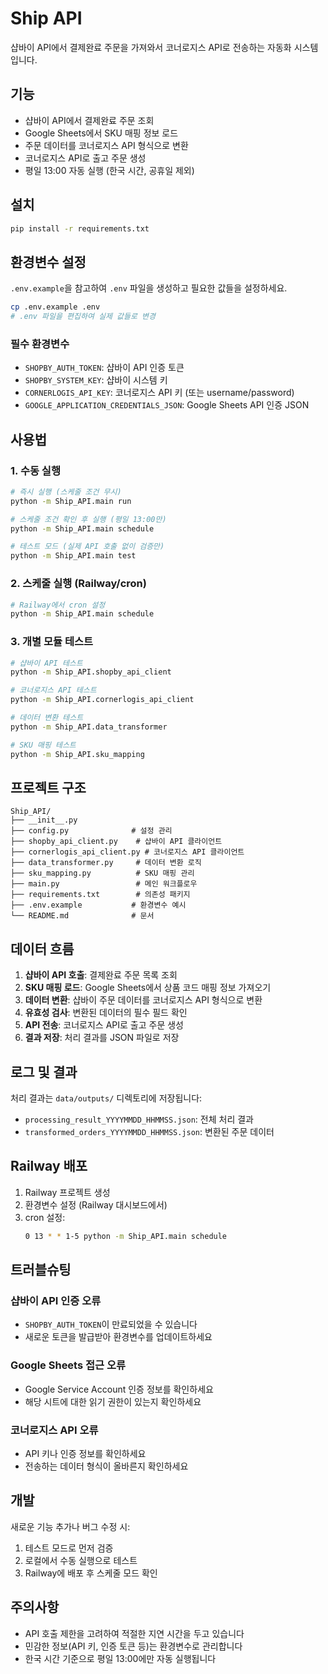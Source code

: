 # Ship API

샵바이 API에서 결제완료 주문을 가져와서 코너로지스 API로 전송하는 자동화 시스템입니다.

## 기능

- 샵바이 API에서 결제완료 주문 조회
- Google Sheets에서 SKU 매핑 정보 로드
- 주문 데이터를 코너로지스 API 형식으로 변환
- 코너로지스 API로 출고 주문 생성
- 평일 13:00 자동 실행 (한국 시간, 공휴일 제외)

## 설치

```bash
pip install -r requirements.txt
```

## 환경변수 설정

`.env.example`을 참고하여 `.env` 파일을 생성하고 필요한 값들을 설정하세요.

```bash
cp .env.example .env
# .env 파일을 편집하여 실제 값들로 변경
```

### 필수 환경변수

- `SHOPBY_AUTH_TOKEN`: 샵바이 API 인증 토큰
- `SHOPBY_SYSTEM_KEY`: 샵바이 시스템 키
- `CORNERLOGIS_API_KEY`: 코너로지스 API 키 (또는 username/password)
- `GOOGLE_APPLICATION_CREDENTIALS_JSON`: Google Sheets API 인증 JSON

## 사용법

### 1. 수동 실행

```bash
# 즉시 실행 (스케줄 조건 무시)
python -m Ship_API.main run

# 스케줄 조건 확인 후 실행 (평일 13:00만)
python -m Ship_API.main schedule

# 테스트 모드 (실제 API 호출 없이 검증만)
python -m Ship_API.main test
```

### 2. 스케줄 실행 (Railway/cron)

```bash
# Railway에서 cron 설정
python -m Ship_API.main schedule
```

### 3. 개별 모듈 테스트

```bash
# 샵바이 API 테스트
python -m Ship_API.shopby_api_client

# 코너로지스 API 테스트
python -m Ship_API.cornerlogis_api_client

# 데이터 변환 테스트
python -m Ship_API.data_transformer

# SKU 매핑 테스트
python -m Ship_API.sku_mapping
```

## 프로젝트 구조

```
Ship_API/
├── __init__.py
├── config.py              # 설정 관리
├── shopby_api_client.py    # 샵바이 API 클라이언트
├── cornerlogis_api_client.py # 코너로지스 API 클라이언트
├── data_transformer.py     # 데이터 변환 로직
├── sku_mapping.py          # SKU 매핑 관리
├── main.py                 # 메인 워크플로우
├── requirements.txt        # 의존성 패키지
├── .env.example           # 환경변수 예시
└── README.md              # 문서
```

## 데이터 흐름

1. **샵바이 API 호출**: 결제완료 주문 목록 조회
2. **SKU 매핑 로드**: Google Sheets에서 상품 코드 매핑 정보 가져오기
3. **데이터 변환**: 샵바이 주문 데이터를 코너로지스 API 형식으로 변환
4. **유효성 검사**: 변환된 데이터의 필수 필드 확인
5. **API 전송**: 코너로지스 API로 출고 주문 생성
6. **결과 저장**: 처리 결과를 JSON 파일로 저장

## 로그 및 결과

처리 결과는 `data/outputs/` 디렉토리에 저장됩니다:

- `processing_result_YYYYMMDD_HHMMSS.json`: 전체 처리 결과
- `transformed_orders_YYYYMMDD_HHMMSS.json`: 변환된 주문 데이터

## Railway 배포

1. Railway 프로젝트 생성
2. 환경변수 설정 (Railway 대시보드에서)
3. cron 설정:
   ```bash
   0 13 * * 1-5 python -m Ship_API.main schedule
   ```

## 트러블슈팅

### 샵바이 API 인증 오류
- `SHOPBY_AUTH_TOKEN`이 만료되었을 수 있습니다
- 새로운 토큰을 발급받아 환경변수를 업데이트하세요

### Google Sheets 접근 오류
- Google Service Account 인증 정보를 확인하세요
- 해당 시트에 대한 읽기 권한이 있는지 확인하세요

### 코너로지스 API 오류
- API 키나 인증 정보를 확인하세요
- 전송하는 데이터 형식이 올바른지 확인하세요

## 개발

새로운 기능 추가나 버그 수정 시:

1. 테스트 모드로 먼저 검증
2. 로컬에서 수동 실행으로 테스트
3. Railway에 배포 후 스케줄 모드 확인

## 주의사항

- API 호출 제한을 고려하여 적절한 지연 시간을 두고 있습니다
- 민감한 정보(API 키, 인증 토큰 등)는 환경변수로 관리합니다
- 한국 시간 기준으로 평일 13:00에만 자동 실행됩니다
